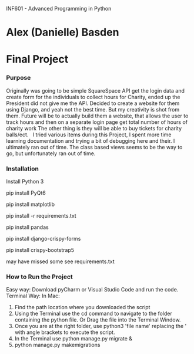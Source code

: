  INF601 - Advanced Programming in Python
# Alex (Danielle) Basden
# Final Project

### Purpose
Originally was going to be simple SquareSpace API get the login data and create form for the individuals to collect hours for Charity, ended up the President
did not give me the API.
Decided to create a website for them using Django, and yeah not the best time. 
But my creativity is shot from them.
Future will be to actually build them a website, that allows the user to track hours and then on a separate login page get total number of hours of charity work
The other thing is they will be able to buy tickets for charity balls/ect.
&nbsp;
I tried various items during this Project, I spent more time learning documentation and trying a bit of debugging here and their. I ultimately ran out of time. The class based views seems to be the way to go, but unfortunately ran out of time.

### Installation
Install Python 3 
 
pip install PyQt6
 
pip install matplotlib
 
pip install -r requirements.txt
 
pip install pandas
 
pip install django-crispy-forms
 
pip install crispy-bootstrap5 
 
may have missed some see requirements.txt

### How to Run the Project
Easy way: Download pyCharm or Visual Studio Code and run the code. Terminal Way:
In Mac:

   1. Find the path location where you downloaded the script
   2. Using the Terminal use the cd command to navigate to the folder containing the python file. Or Drag the file into the Terminal Window.
   3. Once you are at the right folder, use python3 'file name' replacing the ' with angle brackets to execute the script.
   4. In the Terminal use python manage.py migrate &
   5. python manage.py makemigrations
